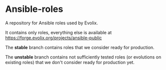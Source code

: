 # Ansible-roles

A repository for Ansible roles used by Evolix.

It contains only roles, everything else is available at
https://forge.evolix.org/projects/ansible-public

The **stable** branch contains roles that we consider ready for production.

The **unstable** branch contains not sufficiently tested roles (or evolutions on existing roles) that we don't consider ready for production yet.
